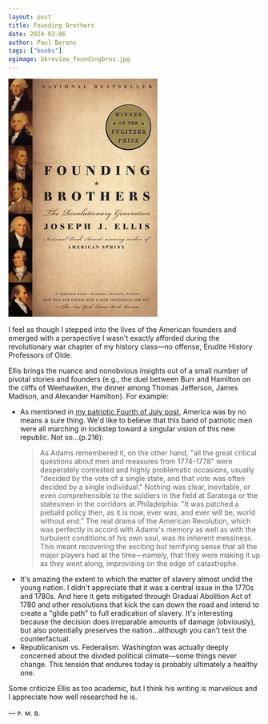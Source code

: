 ```yaml
---
layout: post
title: Founding Brothers
date: 2024-03-06
author: Paul Berens
tags: ["books"]
ogimage: bkreview_foundingbros.jpg
---
```

![Founding Brothers by Joseph Ellis](/assets/og/bkreview_foundingbros.jpg)

I feel as though I stepped into the lives of the American founders and emerged with a perspective I wasn't exactly afforded during the revolutionary war chapter of my history class—no offense, Erudite History Professors of Olde.

Ellis brings the nuance and nonobvious insights out of a small number of pivotal stories and founders (e.g., the duel between Burr and Hamilton on the cliffs of Weehawken, the dinner among Thomas Jefferson, James Madison, and Alexander Hamilton). For example:
- As mentioned in [my patriotic Fourth of July post](/heavn-rescued-land.html), America was by no means a sure thing. We'd like to believe that this band of patriotic men were all marching in lockstep toward a singular vision of this new republic. Not so...(p.216):
	> As Adams remembered it, on the other hand, "all the great critical questions about men and measures from 1774-1778" were desperately contested and highly problematic occasions, usually "decided by the vote of a single state, and that vote was often decided by a single individual." Nothing was clear, inevitable, or even comprehensible to the soldiers in the field at Saratoga or the statesmen in the corridors at Philadelphia: "It was patched a piebald policy then, as it is now, ever was, and ever will be, world without end." The real drama of the American Revolution, which was perfectly in accord with Adams's memory as well as with the turbulent conditions of his own soul, was its inherent messiness. This meant recovering the exciting but terrifying sense that all the major players had at the time—namely, that they were making it up as they went along, improvising on the edge of catastrophe.
- It's amazing the extent to which the matter of slavery almost undid the young nation. I didn't appreciate that it was a central issue in the 1770s and 1780s. And here it gets mitigated through Gradual Abolition Act of 1780 and other resolutions that kick the can down the road and intend to create a "glide path" to full eradication of slavery. It's interesting because the decision does irreparable amounts of damage (obviously), but also potentially preserves the nation...although you can't test the counterfactual.
- Republicanism vs. Federalism. Washington was actually deeply concerned about the divided political climate—some things never change. This tension that endures today is probably ultimately a healthy one.

Some criticize Ellis as too academic, but I think his writing is marvelous and I appreciate how well researched he is.

— ᴘ. ᴍ. ʙ.